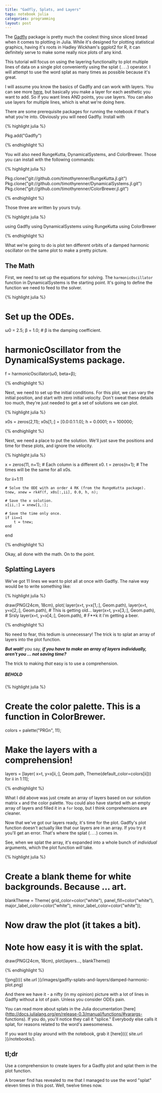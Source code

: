 ```yaml
---
title: "Gadfly, Splats, and Layers"
tags: notebook julia
categories: programming
layout: post
---
```


The [Gadfly](http://gadflyjl.org/) package is pretty much the coolest thing
since sliced bread when it comes to plotting in Julia.
While it's designed for plotting statistical graphics, having it's roots in
Hadley Wickham's ggplot2 for R, it can definitely serve to make some really nice
plots of any kind.

This tutorial will focus on using the layering functionality to plot multiple
lines of data on a single plot conveniently using the splat (`...`) operator.
I will attempt to use the word splat as many times as possible because it's
great.

I will assume you know the basics of Gadfly and can work with layers.
You can see more [here](http://gadflyjl.org/#layers), but basically you make a
layer for each aesthetic you want to add.
So if you want lines AND points, you use layers.
You can also use layers for multiple lines, which is what we're doing here.

There are some prerequisite packages for running the notebook if that's what
you're into.
Obviously you will need Gadfly.
Install with

{% highlight julia %}

Pkg.add("Gadfly")

{% endhighlight %}

You will also need RungeKutta, DynamicalSystems, and ColorBrewer.
Those you can install with the following commands:

{% highlight julia %}

Pkg.clone("git://github.com/timothyrenner/RungeKutta.jl.git")
Pkg.clone("git://github.com/timothyrenner/DynamicalSystems.jl.git")
Pkg.clone("git://github.com/timothyrenner/ColorBrewer.jl.git")

{% endhighlight %}

Those three are written by yours truly.

{% highlight julia %}

using Gadfly
using DynamicalSystems
using RungeKutta
using ColorBrewer

{% endhighlight %}

What we're going to do is plot ten different orbits of a damped harmonic
oscillator on the same plot to make a pretty picture.

The Math
--------

First, we need to set up the equations for solving.
The `harmonicOscillator` function in DynamicalSystems is the starting point.
It's going to define the function we need to feed to the solver.

{% highlight julia %}

# Set up the ODEs.
ω0 = 2.5;
β = 1.0; # β is the damping coefficient.

# harmonicOscillator from the DynamicalSystems package.
f = harmonicOscillator(ω0, beta=β);

{% endhighlight %}

Next, we need to set up the initial conditions.
For this plot, we can vary the initial position, and start with zero initial
velocity.
Don't sweat these details too much, they're just needed to get a set of
solutions we can plot.

{% highlight julia %}

x0s = zeros(2,11);
x0s[1,:] = [0.0:0.1:1.0];
h = 0.0001;
n = 100000;

{% endhighlight %}

Next, we need a place to put the solution.
We'll just save the positions and time for these plots, and ignore the velocity.

{% highlight julia %}

x = zeros(11, n+1); # Each column is a different x0.
t = zeros(n+1); # The times will be the same for all x0s.

for ii=1:11
    
    # Solve the ODE with an order 4 RK (from the RungeKutta package).
    tnew, xnew = rk4f(f, x0s[:,ii], 0.0, h, n);
    
    # Save the x solution.
    x[ii,:] = xnew[1,:];
    
    # Save the time only once.
    if ii==1
        t = tnew;
    end
end

{% endhighlight %}

Okay, all done with the math.
On to the point.

Splatting Layers
----------------

We've got 11 lines we want to plot all at once with Gadfly.
The naive way would be to write something like:

{% highlight julia %}

draw(PNG(24cm, 18cm), plot(
    layer(x=t, y=x[1,:], Geom.path),
    layer(x=t, y=x[2,:], Geom.path), # This is getting old...
    layer(x=t, y=x[3,:], Geom.path), # Srsly
    layer(x=t, y=x[4,:], Geom.path), # F**k it I'm getting a beer.

{% endhighlight %}

No need to fear, this tedium is unnecessary!
The trick is to splat an array of layers into the plot function.

***But wait!*** you say, ***if you have to make an array of layers individually,
aren't you ... not saving time?***

The trick to making *that* easy is to use a comprehension.

##### BEHOLD

{% highlight julia %}

# Create the color palette. This is a function in ColorBrewer.
colors = palette("PRGn", 11);

# Make the layers with a comprehension!
layers = [layer(
    x=t, y=x[ii,:], 
    Geom.path, 
    Theme(default_color=colors[ii])) 
    for ii in 1:11];

{% endhighlight %}

What I did above was just create an array of layers based on our solution matrix
`x` and the color palette.
You could also have started with an empty array of layers and filled it in a
`for` loop, but I think comprehensions are cleaner.

Now that we've got our layers ready, it's time for the plot.
Gadfly's plot function doesn't actually like that our layers are in an array.
If you try it you'll get an error.
That's where the splat (`...`) comes in.

See, when we splat the array, it's expanded into a whole bunch of *individual*
arguments, which the plot function _will_ take.

{% highlight julia %}

# Create a blank theme for white backgrounds. Because ... art.
blankTheme = Theme(
    grid_color=color("white"), 
    panel_fill=color("white"),
    major_label_color=color("white"), 
    minor_label_color=color("white"));

# Now draw the plot (it takes a bit). 
# Note how easy it is with the splat.
draw(PNG(24cm, 18cm), plot(layers..., blankTheme))

{% endhighlight %}

![png]({{ site.url }}/images/gadfly-splats-and-layers/damped-harmonic-plot.png)


And there we have it - a nifty (in my opinion) picture with a lot of lines in
Gadfly without a lot of pain.
Unless you consider ODEs pain.

You can read more about splats in the Julia documentation
[here](http://docs.julialang.org/en/release-0.3/manual/functions/#varargs-
functions).
If you do, you'll notice they call it "splice."
Everybody else calls it splat, for reasons related to the word's awesomeness.

If you want to play around with the notebook, grab it [here]({{ site.url }}/notebooks/).

tl;dr
-----

Use a comprehension to create layers for a Gadfly plot and splat them in the
plot function.

A browser find has revealed to me that I managed to use the word "splat" eleven
times in this post.
Well, twelve times now.
